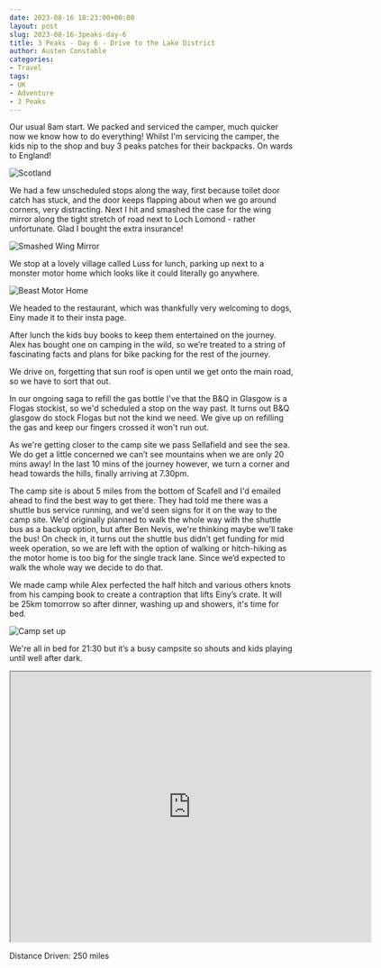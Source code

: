 ```yaml
---
date: 2023-08-16 18:23:00+00:00
layout: post
slug: 2023-08-16-3peaks-day-6
title: 3 Peaks - Day 6 - Drive to the Lake District
author: Austen Constable
categories:
- Travel
tags:
- UK
- Adventure
- 3 Peaks
---
```


Our usual 8am start. We packed and serviced the camper, much quicker now we know how to do everything!
Whilst I'm servicing the camper, the kids nip to the shop and buy 3 peaks patches for their backpacks.
On wards to England! 

![Scotland](../images/2023/08/2023-08-16-IMG_2658.jpeg)

We had a few unscheduled stops along the way, first because toilet door catch has stuck, and the door keeps flapping about when we go around corners, very distracting. 
Next I hit and smashed the case for the wing mirror along the tight stretch of road next to Loch Lomond - rather unfortunate. Glad I bought the extra insurance!

![Smashed Wing Mirror](../images/2023/08/2023-08-16-IMG_2661.jpeg)

We stop at a lovely village called Luss for lunch, parking up next to a monster motor home which looks like it could literally go anywhere. 

![Beast Motor Home](../images/2023/08/2023-08-16-IMG_2664.jpeg)

We headed to the restaurant, which was thankfully very welcoming to dogs, Einy made it to their insta page.

After lunch the kids buy books to keep them entertained on the journey. Alex has bought one on camping in the wild, so we’re treated to a string of fascinating facts and plans for bike packing for the rest of the journey. 

We drive on, forgetting that sun roof is open until we get onto the main road, so we have to sort that out.

In our ongoing saga to refill the gas bottle I've that the B&Q in Glasgow is a Flogas stockist, so we'd scheduled a stop on the way past. 
It turns out B&Q glasgow do stock Flogas but not the kind we need. We give up on refilling the gas and keep our fingers crossed it won't run out. 

As we're getting closer to the camp site we pass Sellafield and see the sea. We do get a little concerned we can’t see mountains when we are only 20 mins away!
In the last 10 mins of the journey however, we turn a corner and head towards the hills, finally arriving at 7.30pm.

The camp site is about 5 miles from the bottom of Scafell and I'd emailed ahead to find the best way to get there. They had told me there was a shuttle bus service running, and we'd seen signs for it on the way to the camp site. 
We'd originally planned to walk the whole way with the shuttle bus as a backup option, but after Ben Nevis, we're thinking maybe we'll take the bus! On check in, it turns out the shuttle bus didn’t get funding for mid week operation, so we are left with the option of walking or hitch-hiking as the motor home is too big for the single track lane. 
Since we’d expected to walk the whole way we decide to do that. 

We made camp while Alex perfected the half hitch and various others knots from his camping book to create a contraption that lifts Einy’s crate.
It will be 25km tomorrow so after dinner, washing up and showers, it's time for bed.

![Camp set up](../images/2023/08/2023-08-16-IMG_2666.jpeg)

We're all in bed for 21:30 but it’s a busy campsite so shouts and kids playing until well after dark. 

<iframe src="https://www.google.com/maps/d/u/0/embed?mid=1z_8n-OfksNxqEuwR6IjjUt7n-IiGS4E&ehbc=2E312F" width="640" height="480"></iframe>

Distance Driven: 250 miles
